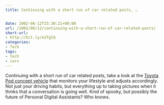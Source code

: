 ```yaml
---
title: Continuing with a short run of car related posts, …


date: 2002-06-12T15:30:21+00:00
url: /2002/06/12/continuing-with-a-short-run-of-car-related-posts/
short-url:
- http://bit.ly/e2TglQ
categories:
- Tech
tags:
- tech
- cars
---
```

Continuing with a short run of car related posts, take a look at the <a href="http://www.toyota.com/html/shop/look_ahead/conceptcar.html#pod">Toyota Pod concept vehicle</a> that monitors your lifestyle and adjusts accordingly. Not just your driving habits, but everything up to taking pictures when it thinks that a conversation is going well. Kind of spooky, but possibly the future of Personal Digital Assistants? Who knows.
